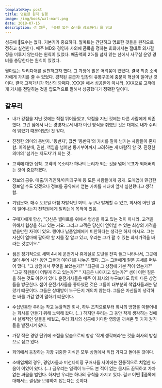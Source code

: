 ```yaml
---
templateKey: post
title: 명료한 원칙 실행
image: /img/book/wal-mart.png
date: 2018-07-15
description: 샘 월튼, 『불황 없는 소비를 창조하라』를 읽고
---
```


성공에 묘수는 없다. 기본기가 중요하다. 월마트는 간단하고 명료한 것들을 원칙으로 정하고 실천한다. 매주 MD와 경영자 사의에 품목을 정하는 회의에서는 절대로 의사결정을 미루지 않는다는 원칙이 있었다. 매출액의 2%를 넘지 않는 선에서 사무실 운영 경비를 충당한다는 원칙이 있었다. 

월마트는 박리다매를 실천하고자 했다. 그 과정에 많은 어려움이 있었다.  결국 최종 소비자에게 가치를 줄 수 있었다. 경직된 공급자 입장의 유통구조에 충분히 혁신이 일어난 것이다. 결국 고객가치가 혁신의 깡패다. XXX을 해서 성공한게 아니라, XXX으로 고객에게 가치를 전달하는 것을 압도적으로 잘해서 성공했다가 정확한 말이다.


## 갈무리

- 내가 강점을 지닌 것에는 직접 뛰어들었고, 약점을 지닌 것에는 다른 사람에게 의존했다. 그런 점에서 나는 경영자로서 내가 이런 방식을 취했던 것은 대체로 내가 수리에 밝았기 때문이었던 것 같다.

- 진정한 의미의 동반자. '동반자', 값싼 '동반자'의 가치를 팔아 넘기는 사람들이 존재함. 이익분배, 권한, 책임을 넘어선 동기부여까지 고려하는 게 바람직 할 것. 진정한 의미의 '섬기는 지도자'가 되는 것.

- 고객에 대한 집착. 고객의 목소리가 하나의 논리가 되는 것을 넘어 목표가 되어버리는 것이 중요하겠다.

- 정보의 공유. 매출/가격인하/이익과구매 등 모든 사람들에게 공개. 도매업에 민감한 정보일 수도 있겠으나 정보를 공유해서 얻는 가치를 시대에 앞서 실천했다고 생각함.

- 기업문화. 매주 토요일 아침 자발적인 회의. 누구나 발제할 수 있고, 회사에 어떤 일이 일어나는지 전직원에게 알리는데 목적이 있음.

- 구매자에게 항상, "당신은 월마트를 위해서 협상을 하고 있는 것이 아니라. 고객을 위해서 협상을 하고 있는 거요. 그리고 고객은 당신이 얻어낼 수 있는 최상의 가격을 받을만한 자격이 있오. 행여나 납품업체에게 미안하다는 생각은 하지 마시오. 그는 자신이 얼마에 팔아야 할 지를 잘 알고 있고, 우리는 그가 팔 수 있는 최저가격을 바라는 것뿐이오."

- 샘은 정기적으로 새벽 4시에 운전기사 휴게실로 도넛을 잔뜩 들고 나타나서, 그곳에 앉아 두어 시간 동안 그들과 이야기를 나누곤 했다. 그는 그들에게 질문 공세를 퍼부어 댔다. "그 상점에서 무엇을 보았는가?" "최근에 그 상점에 가본 적이 있는가?" "그곳 직원들이 어떻게 하고 있는가?" " 지금은 나아지고 있는가?" 샘이 이런 질문을 하는 것도 이유가 있다. 운전기사들은 매주 이 회사의 누구보다도 많이 다른 상점들을 방문한다. 샘이 운전기사들을 좋아헀던 것은 그들이 대부분의 책임자들과는 달랐기 떄문이다. 그들은 상대방이 누구든지 개의치 않는다. 그들은 자신들이 생각하는 바를 가감 없이 말하기 떄문이다.

- 수십년동안 우리는 작고 능률적인 회사, 하부 조직으로부터 회사의 방향을 이끌어내는 회사를 만들기 위해 노력해 왔다. (...) 하지만 우리는 그 동안 작게 생각하는 것에서 실제적인 일들을 배웠고, 우리 회사의 성공에 커다란 영향을 끼쳐온 몇 가지 원칙들을 발전시켜 왔다.

- 가장 작은 경영 단위에 초점을 맞춤으로써 항상 '작게 생각해라'는 것을 회사의 방침으로 삼고 있다.

- 회의에서 등장하는 가장 귀중한 지식은 모두 상점에서 직접 가지고 돌아온 것이다.

- 소매업체의 경우, 경영자들과 머천다이징 구매자들 사이에는 전통적으로 치열한 싸움이 이있어 왔다. (...) 금우리는 일찍이 누구도 본 적이 없는 몹시도 끔찍하고 가차 없는 싸움을 벌인다. 하지만 우리는 하나의 규칙을 가지고 있다. 결코 어떤 품목에 대해서도 결정을 보류하지 않는다는 것이다.
